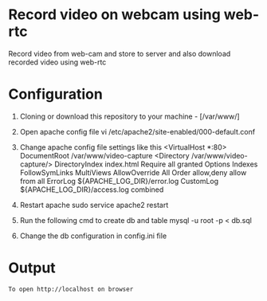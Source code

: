 Record video on webcam using web-rtc
====================================================
 Record video from web-cam and store to server and also download recorded video using web-rtc

Configuration
============
1) Cloning or download this repository to your machine - [/var/www/]

2) Open apache config file 
	vi /etc/apache2/site-enabled/000-default.conf

3) Change apache config file settings like this
	<VirtualHost *:80>
		DocumentRoot /var/www/video-capture
			<Directory /var/www/video-capture/>
		          DirectoryIndex index.html
		          Require all granted
		         Options Indexes FollowSymLinks MultiViews
		         AllowOverride All
		         Order allow,deny
		         allow from all
		    </Directory>
	    ErrorLog ${APACHE_LOG_DIR}/error.log
	    CustomLog ${APACHE_LOG_DIR}/access.log combined
    </VirtualHost>

4) Restart apache
	sudo service apache2 restart

5) Run the following cmd to create db and table
	mysql -u root -p < db.sql

6) Change the db configuration in config.ini file



Output
======
	To open http://localhost on browser


    
